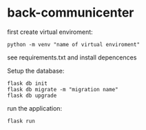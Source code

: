 # back-communicenter

first create virtual enviroment: 
~~~
python -m venv "name of virtual enviroment"
~~~

see requirements.txt and install depencences

Setup the database:

~~~
flask db init
flask db migrate -m "migration name"
flask db upgrade
~~~

run the application:
~~~
flask run
~~~
